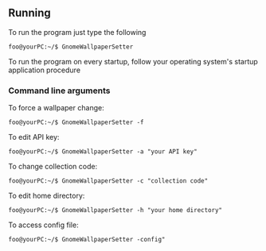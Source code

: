 

## Running

To run the program just type the following

```console
foo@yourPC:~/$ GnomeWallpaperSetter
```

To run the program on every startup, follow your operating system's startup application procedure

### Command line arguments

To force a wallpaper change:

```console
foo@yourPC:~/$ GnomeWallpaperSetter -f
```


To edit API key:

```console
foo@yourPC:~/$ GnomeWallpaperSetter -a "your API key"
```

To change collection code:

```console
foo@yourPC:~/$ GnomeWallpaperSetter -c "collection code"
```

To edit home directory:

```console
foo@yourPC:~/$ GnomeWallpaperSetter -h "your home directory"
```

To access config file:

```console
foo@yourPC:~/$ GnomeWallpaperSetter -config"
```
